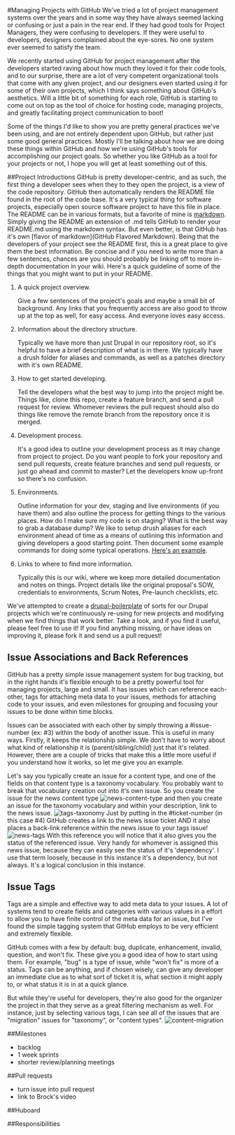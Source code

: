 #Managing Projects with GitHub
We've tried a lot of project management systems over the years and in some way they have always seemed lacking or confusing or just a pain in the rear end. If they had good tools for Project Managers, they were confusing to developers. If they were useful to developers, designers complained about the eye-sores. No one system ever seemed to satisfy the team.

We recently started using GitHub for project management after the developers started raving about how much they loved it for their code tools, and to our surprise, there are a lot of very competent organizational tools that come with any given project, and our designers even started using it for some of their own projects, which I think says something about GitHub's aesthetics. Will a little bit of something for each role, GitHub is starting to come out on top as the tool of choice for hosting code, managing projects, and greatly facilitating project communication to boot!

Some of the things I'd like to show you are pretty general practices we've been using, and are not entirely dependent upon GitHub, but rather just some good general practices. Mostly I'll be talking about how we are doing these things within GitHub and how we're using GitHub's tools for accomplishing our project goals. So whether you like GitHub as a tool for your projects or not, I hope you will get at least something out of this.

##Project Introductions
GitHub is pretty developer-centric, and as such, the first thing a developer sees when they to they open the project, is a view of the code repository. GitHub then automatically renders the README file found in the root of the code base. It's a very typical thing for software projects, especially open source software project to have this file in place. The README can be in various formats, but a favorite of mine is [markdown](http://daringfireball.net/projects/markdown/). Simply giving the README an extension of .md tells GitHub to render your README.md using the markdown syntax. But even better, is that GitHub has it's own [flavor of markdown](GitHub Flavored Markdown). Being that the developers of your project see the README first, this is a great place to give them the best information. Be concise and if you need to write more than a few sentences, chances are you should probably be linking off to more in-depth documentation in your wiki. Here's a quick guideline of some of the things that you might want to put in your README.

1. A quick project overview.

    Give a few sentences of the project's goals and maybe a small bit of background. Any links that you frequently access are also good to throw up at the top as well, for easy access. And everyone loves easy access.

1. Information about the directory structure.

    Typically we have more than just Drupal in our repository root, so it's helpful to have a brief description of what is in there. We typically have a drush folder for aliases and commands, as well as a patches directory with it's own README.

1. How to get started developing.

    Tell the developers what the best way to jump into the project might be. Things like, clone this repo, create a feature branch, and send a pull request for review. Whomever reviews the pull request should also do things like remove the remote branch from the repository once it is merged.

1. Development process.

    It's a good idea to outline your development process as it may change from project to project. Do you want people to fork your repository and send pull requests, create feature branches and send pull requests, or just go ahead and commit to master? Let the developers know up-front so there's no confusion.

1. Environments.

    Outline information for your dev, staging and live environments (if you have them) and also outline the process for getting things to the various places. How do I make sure my code is on staging? What is the best way to grab a database dump? We like to setup drush aliases for each environment ahead of time as a means of outlining this information and giving developers a good starting point. Then document some example commands for doing some typical operations. [Here's an example](boiler-plate).

1. Links to where to find more information.

    Typically this is our wiki, where we keep more detailed documentation and notes on things. Project details like the original proposal's SOW, credentials to environments, Scrum Notes, Pre-launch checklists, etc.

We've attempted to create a [drupal-boilerplate](https://github.com/Lullabot/drupal-boilerplate) of sorts for our Drupal projects which we're continuously re-using for new projects and modifying when we find things that work better. Take a look, and if you find it useful, please feel free to use it! If you find anything missing, or have ideas on improving it, please fork it and send us a pull request!

## Issue Associations and Back References

GitHub has a pretty simple issue management system for bug tracking, but in the right hands it's flexible enough to be a pretty powerful tool for managing projects, large and small. It has issues which can reference each-other, tags for attaching meta data to your issues, methods for attaching code to your issues, and even milestones for grouping and focusing your issues to be done within time blocks.

Issues can be associated with each other by simply throwing a #issue-number (ex: #3) within the body of another issue. This is useful in many ways. Firstly, it keeps the relationship simple. We don't have to worry about what kind of relationship it is (parent/sibling/child) just that it's related. However, there are a couple of tricks that make this a little more useful if you understand how it works, so let me give you an example.

Let's say you typically create an issue for a content type, and one of the fields on that content type is a taxonomy vocabulary. You probably want to break that vocabulary creation out into it's own issue. So you create the issue for the news content type
![news-content-type](https://img.skitch.com/20120607-kday7nnj62xedpty25yxgmbd93.jpg)
and then you create an issue for the taxonomy vocabulary and within your description, link to the news issue.
![tags-taxonomy](https://img.skitch.com/20120607-gah6niabiwa1ybae99rmccnii9.jpg)
Just by putting in the #ticket-number (in this case #4) GitHub creates a link to the news issue ticket AND it also places a back-link reference within the news issue to your tags issue!
![news-tags](https://img.skitch.com/20120607-fkc64xhq47sq5ph7bj48d3ffnj.jpg)
With this reference you will notice that it also gives you the status of the referenced issue. Very handy for whomever is assigned this news issue, because they can easily see the status of it's 'dependency'. I use that term loosely, because in this instance it's a dependency, but not always. It's a logical conclusion in this instance.

## Issue Tags

Tags are a simple and effective way to add meta data to your issues. A lot of systems tend to create fields and categories with various values in a effort to allow you to have finite control of the meta data for an issue, but I've found the simple tagging system that GitHub employs to be very efficient and extremely flexible.

GitHub comes with a few by default: bug, duplicate, enhancement, invalid, question, and won't fix. These give you a good idea of how to start using them. For example, "bug" is a type of issue, while "won't fix" is more of a status. Tags can be anything, and if chosen wisely, can give any developer an immediate clue as to what sort of ticket it is, what section it might apply to, or what status it is in at a quick glance.

But while they're useful for developers, they're also good for the organizer the project in that they serve as a great filtering mechanism as well. For instance, just by selecting various tags, I can see all of the issues that are "migration" issues for "taxonomy", or "content types".
![content-migration](https://img.skitch.com/20120607-kfqtrgq148ywk7xxp24fcy74wp.jpg)

##Milestones
* backlog
* 1 week sprints
* shorter review/planning meetings


##Pull requests
* turn issue into pull request
* link to Brock's video


##Huboard

##Responsibilities
